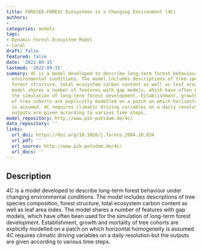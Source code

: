```yaml
---
title: FORESEE–FORESt Ecosystems in a Changing Environment (4C)
authors:
- ''
categories: models
tags:
- Dynamic Forest Ecosystem Model
- Local
draft: false
featured: false
date: '2022-09-15'
lastmod: '2022-09-15'
summary: 4C is a model developed to describe long-term forest behaviour under changing
  environmental conditions. The model includes descriptions of tree species composition,
  forest structure, total ecosystem carbon content as well as leaf area index. The
  model shares a number of features with gap models, which have often been used for
  the simulation of long-term forest development. Establishment, growth and mortality
  of tree cohorts are explicitly modelled on a patch on which horizontal homogeneity
  is assumed. 4C requires climatic driving variables on a daily resolution but the
  outputs are given according to various time steps.
model_repository: http://www.pik-potsdam.de/4c/
data_repository: ''
links:
  url_doi: https://doi.org/10.1016/j.foreco.2004.10.034
  url_pdf: ''
  url_source: http://www.pik-potsdam.de/4c/
  url_docs: ''
---
```


## Description

4C is a model developed to describe long-term forest behaviour under changing environmental conditions. The model includes descriptions of tree species composition, forest structure, total ecosystem carbon content as well as leaf area index. The model shares a number of features with gap models, which have often been used for the simulation of long-term forest development. Establishment, growth and mortality of tree cohorts are explicitly modelled on a patch on which horizontal homogeneity is assumed. 4C requires climatic driving variables on a daily resolution but the outputs are given according to various time steps.

